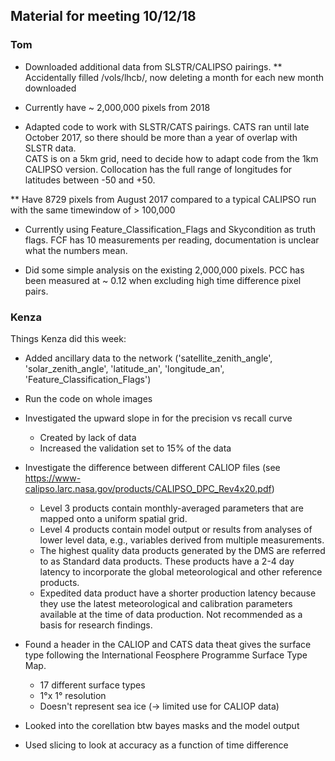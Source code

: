 ## Material for meeting 10/12/18

### Tom 
* Downloaded additional data from SLSTR/CALIPSO pairings. 
** Accidentally filled /vols/lhcb/, now deleting a month for each new month downloaded

* Currently have ~ 2,000,000 pixels from 2018

* Adapted code to work with SLSTR/CATS pairings.
CATS ran until late October 2017, so there should be more than a year of overlap with SLSTR data. 	
CATS is on a 5km grid, need to decide how to adapt code from the 1km CALIPSO version.
Collocation has the full range of longitudes for latitudes between -50 and +50. 



** Have 8729 pixels from August 2017 compared to a typical CALIPSO run with the same timewindow of > 100,000
* Currently using Feature_Classification_Flags and Skycondition as truth flags. FCF has 10 measurements per reading, documentation is unclear what the numbers mean.


* Did some simple analysis on the existing 2,000,000 pixels. PCC has been measured at ~ 0.12 when excluding high time difference pixel pairs.

### Kenza 

Things Kenza did this week:
* Added ancillary data to the network ('satellite_zenith_angle', 'solar_zenith_angle', 'latitude_an', 'longitude_an', 'Feature_Classification_Flags') 

* Run the code on whole images 

* Investigated the upward slope in for the precision vs recall curve
  - Created by lack of data
  - Increased the validation set to 15% of the data

* Investigate the difference between different CALIOP files (see https://www-calipso.larc.nasa.gov/products/CALIPSO_DPC_Rev4x20.pdf)
  - Level 3 products contain monthly-averaged parameters that are mapped onto a uniform spatial grid.
  - Level 4 products contain model output or results from analyses of lower level data, e.g., variables derived from multiple     measurements.
  - The highest quality data products generated by the DMS are referred to as Standard data products. These products have a 2-4 day latency to incorporate the global meteorological and other reference products.
  - Expedited data product have a shorter production latency because they use the latest meteorological and calibration parameters available at the time of data production. Not recommended as a basis for research findings. 
  
* Found a header in the CALIOP and CATS data theat gives the surface type following the International Feosphere Programme Surface Type Map. 
  - 17 different surface types 
  - 1°x 1° resolution
  - Doesn't represent sea ice (-> limited use for CALIOP data) 
  
* Looked into the corellation btw bayes masks and the model output 

* Used slicing to look at accuracy as a function of time difference 


